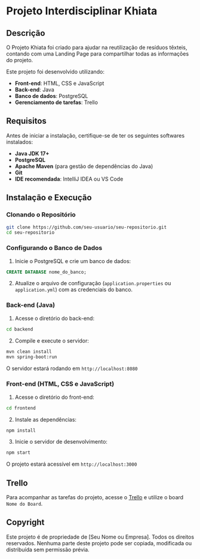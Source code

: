 # Projeto Interdisciplinar Khiata

## Descrição
O Projeto Khiata foi criado para ajudar na reutilização de resíduos têxteis, contando com uma Landing Page para compartilhar todas as informações do projeto.

Este projeto foi desenvolvido utilizando:
- **Front-end**: HTML, CSS e JavaScript
- **Back-end**: Java
- **Banco de dados**: PostgreSQL
- **Gerenciamento de tarefas**: Trello

## Requisitos
Antes de iniciar a instalação, certifique-se de ter os seguintes softwares instalados:

- **Java JDK 17+**
- **PostgreSQL**
- **Apache Maven** (para gestão de dependências do Java)
- **Git**
- **IDE recomendada**: IntelliJ IDEA ou VS Code

## Instalação e Execução

### Clonando o Repositório
```bash
git clone https://github.com/seu-usuario/seu-repositorio.git
cd seu-repositorio
```

### Configurando o Banco de Dados
1. Inicie o PostgreSQL e crie um banco de dados:
```sql
CREATE DATABASE nome_do_banco;
```
2. Atualize o arquivo de configuração (`application.properties` ou `application.yml`) com as credenciais do banco.

### Back-end (Java)
1. Acesse o diretório do back-end:
```bash
cd backend
```
2. Compile e execute o servidor:
```bash
mvn clean install
mvn spring-boot:run
```
O servidor estará rodando em `http://localhost:8080`

### Front-end (HTML, CSS e JavaScript)
1. Acesse o diretório do front-end:
```bash
cd frontend
```
2. Instale as dependências:
```bash
npm install
```
3. Inicie o servidor de desenvolvimento:
```bash
npm start
```
O projeto estará acessível em `http://localhost:3000`

## Trello
Para acompanhar as tarefas do projeto, acesse o [Trello](https://trello.com/) e utilize o board `Nome do Board`.

## Copyright
Este projeto é de propriedade de [Seu Nome ou Empresa]. Todos os direitos reservados. Nenhuma parte deste projeto pode ser copiada, modificada ou distribuída sem permissão prévia.

